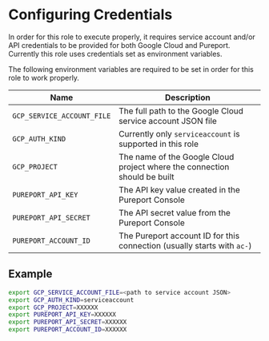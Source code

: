 # Configuring Credentials

In order for this role to execute properly, it requires service account and/or
API credentials to be provided for both Google Cloud and Pureport.  Currently
this role uses credentials set as environment variables.  

The following environment variables are required to be set in order for this 
role to work properly.

| Name                       | Description                                                               |
| -------------------------- | ------------------------------------------------------------------------- |
| `GCP_SERVICE_ACCOUNT_FILE` | The full path to the Google Cloud service account JSON file               |
| `GCP_AUTH_KIND`            | Currently only `serviceaccount` is supported in this role                 |
| `GCP_PROJECT`              | The name of the Google Cloud project where the connection should be built |
| `PUREPORT_API_KEY`         | The API key value created in the Pureport Console                         |
| `PUREPORT_API_SECRET`      | The API secret value from the Pureport Console                            |
| `PUREPORT_ACCOUNT_ID`      | The Pureport account ID for this connection (usually starts with `ac-`)   |

## Example

```bash
export GCP_SERVICE_ACCOUNT_FILE=<path to service account JSON>
export GCP_AUTH_KIND=serviceaccount
export GCP_PROJECT=XXXXXX
export PUREPORT_API_KEY=XXXXXX
export PUREPORT_API_SECRET=XXXXXX
export PUREPORT_ACCOUNT_ID=XXXXXX
```

